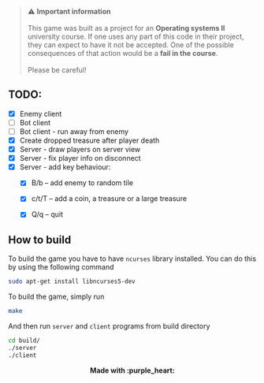 > :warning: **Important information**<br><br>This game was built as a project for an **Operating systems II** university course. If one uses any part of this code in their project, they can expect to have it not be accepted. One of the possible consequences of that action would be a **fail in the course**.<br><br>Please be careful!

## TODO:

- [x] Enemy client
- [ ] Bot client
- [ ] Bot client - run away from enemy
- [x] Create dropped treasure after player death
- [x] Server - draw players on server view
- [x] Server - fix player info on disconnect
- [x] Server - add key behaviour:
    - [x] B/b – add enemy to random tile
    - [x] c/t/T – add a coin, a treasure or a large treasure
    - [x] Q/q – quit


## How to build

To build the game you have to have `ncurses` library installed. You can do this by using the following command
```sh
sudo apt-get install libncurses5-dev
```

To build the game, simply run
```sh
make
```

And then run `server` and `client` programs from build directory

```sh
cd build/
./server
./client
```

<div style="text-align: center">
<b>Made with :purple_heart:</b><br>
</div>